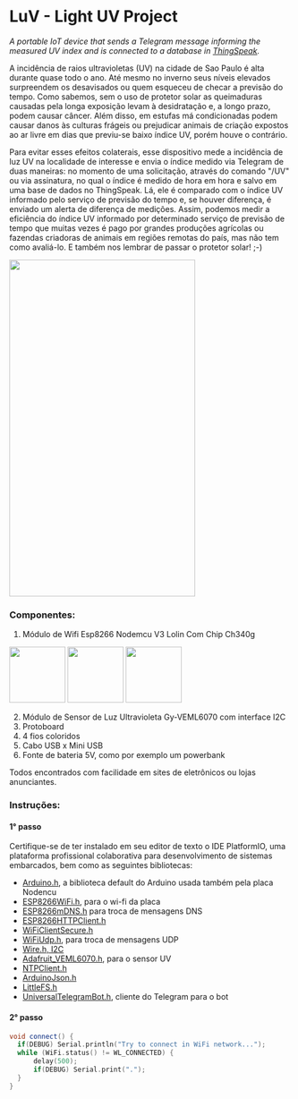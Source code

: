 # LuV - Light UV Project
_A portable IoT device that sends a Telegram message informing the measured UV index and is connected to a database in [ThingSpeak](https://thingspeak.com/)._

A incidência de raios ultravioletas (UV) na cidade de Sao Paulo é alta durante quase todo o ano. Até mesmo no inverno seus níveis elevados  
surpreendem os desavisados ou quem esqueceu de checar a previsão do tempo. Como sabemos, sem o uso de protetor solar as queimaduras causadas 
pela longa exposição levam à desidratação e, a longo prazo, podem causar câncer. Além disso, em estufas má condicionadas podem causar danos às
culturas frágeis ou prejudicar animais de criação expostos ao ar livre em dias que previu-se baixo índice UV, porém houve o contrário.

Para evitar esses efeitos colaterais, esse dispositivo mede a incidência de luz UV na localidade de interesse e envia o índice medido via 
Telegram de duas maneiras: no momento de uma solicitação, através do comando "/UV" ou via assinatura, no qual o índice é medido de hora em hora 
e salvo em uma base de dados no ThingSpeak. Lá, ele é comparado com o índice UV informado pelo serviço de previsão do tempo e, se houver diferença,
é enviado um alerta de diferença de medições. Assim, podemos medir a eficiência do índice UV informado por determinado serviço de previsão de tempo
que muitas vezes é pago por grandes produções agrícolas ou fazendas criadoras de animais em regiões remotas do país, mas não tem como avaliá-lo. 
E também nos lembrar de passar o protetor solar! ;-)


<img src="https://github.com/carimeb/LUVproject/blob/main/images/LUVIMAGE.jpeg" width="332" height="602">

### **Componentes**:
1. Módulo de Wifi Esp8266 Nodemcu V3 Lolin Com Chip Ch340g
<img src="https://github.com/carimeb/LUVproject/blob/main/images/PLACA1.png" width="100" height="100">
<img src="https://github.com/carimeb/LUVproject/blob/main/images/PLACA2.png" width="100" height="100">
<img src="https://github.com/carimeb/LUVproject/blob/main/images/PLACA3.png" width="100" height="100">

2. Módulo de Sensor de Luz Ultravioleta Gy-VEML6070 com interface I2C
3. Protoboard
4. 4 fios coloridos
5. Cabo USB x Mini USB
6. Fonte de bateria 5V, como por exemplo um powerbank

Todos encontrados com facilidade em sites de eletrônicos ou lojas anunciantes.


### **Instruções**:

#### 1° passo

Certifique-se de ter instalado em seu editor de texto o IDE PlatformIO, uma plataforma profissional colaborativa para desenvolvimento de sistemas embarcados, bem como as seguintes bibliotecas:

* [Arduino.h](https://github.com/esp8266/Arduino), a biblioteca default do Arduino usada também pela placa Nodencu
* [ESP8266WiFi.h](https://arduino-esp8266.readthedocs.io/en/latest/esp8266wifi/readme.html), para o wi-fi da placa
* [ESP8266mDNS.h](https://arduino-esp8266.readthedocs.io/en/latest/libraries.html#mdns-and-dns-sd-responder-esp8266mdns-library) para troca de mensagens DNS
* [ESP8266HTTPClient.h](https://arduino-esp8266.readthedocs.io/en/2.7.4_a/esp8266wifi/client-examples.html)
* [WiFiClientSecure.h](https://github.com/espressif/arduino-esp32/blob/master/libraries/WiFiClientSecure/src/WiFiClientSecure.h)
* [WiFiUdp.h](https://arduino-esp8266.readthedocs.io/en/latest/esp8266wifi/udp-class.html?highlight=wifiudp), para troca de mensagens UDP
* [Wire.h, I2C](https://github.com/esp8266/Arduino/tree/master/libraries/Wire)
* [Adafruit_VEML6070.h](https://github.com/adafruit/Adafruit_VEML6070), para o sensor UV
* [NTPClient.h](https://www.arduino.cc/reference/en/libraries/ntpclient/)
* [ArduinoJson.h](https://arduinojson.org/)
* [LittleFS.h](https://github.com/lorol/LITTLEFS)
* [UniversalTelegramBot.h](https://www.arduino.cc/reference/en/libraries/universaltelegrambot/), cliente do Telegram para o bot

#### 2° passo



```C++
void connect() {
  if(DEBUG) Serial.println("Try to connect in WiFi network...");
  while (WiFi.status() != WL_CONNECTED) {
      delay(500);
      if(DEBUG) Serial.print(".");
  }
}
```
